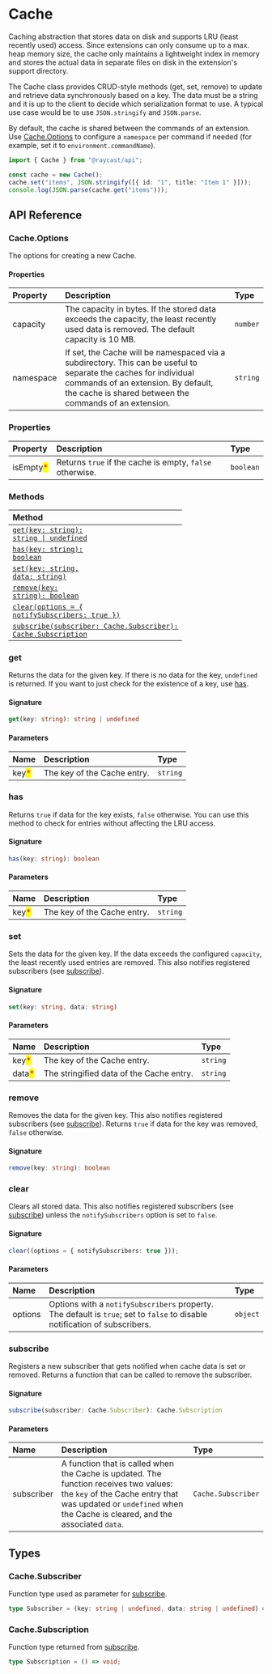 # Cache

Caching abstraction that stores data on disk and supports LRU (least recently used) access. Since extensions can only consume up to a max. heap memory size, the cache only maintains a lightweight index in memory and stores the actual data in separate files on disk in the extension's support directory.

The Cache class provides CRUD-style methods (get, set, remove) to update and retrieve data synchronously based on a key. The data must be a string and it is up to the client to decide which serialization format to use.
A typical use case would be to use `JSON.stringify` and `JSON.parse`.

By default, the cache is shared between the commands of an extension. Use [Cache.Options](#cache.options) to configure a `namespace` per command if needed (for example, set it to `environment.commandName`).

```typescript
import { Cache } from "@raycast/api";

const cache = new Cache();
cache.set("items", JSON.stringify([{ id: "1", title: "Item 1" }]));
console.log(JSON.parse(cache.get("items")));
```

## API Reference

### Cache.Options

The options for creating a new Cache.

#### Properties

| Property | Description | Type |
| :--- | :--- | :--- |
| capacity | The capacity in bytes. If the stored data exceeds the capacity, the least recently used data is removed. The default capacity is 10 MB. | <code>number</code> |
| namespace | If set, the Cache will be namespaced via a subdirectory. This can be useful to separate the caches for individual commands of an extension. By default, the cache is shared between the commands of an extension. | <code>string</code> |

### Properties

| Property                                  | Description                                              | Type                 |
| :---------------------------------------- | :------------------------------------------------------- | :------------------- |
| isEmpty<mark style="color:red;">\*</mark> | Returns `true` if the cache is empty, `false` otherwise. | <code>boolean</code> |

### Methods

| Method                                                                                 |
| :------------------------------------------------------------------------------------- |
| <code>[get(key: string): string \| undefined](#get)</code>                             |
| <code>[has(key: string): boolean](#has)</code>                                         |
| <code>[set(key: string, data: string)](#set)</code>                                    |
| <code>[remove(key: string): boolean](#remove)</code>                                   |
| <code>[clear(options = { notifySubscribers: true })](#clear)</code>                    |
| <code>[subscribe(subscriber: Cache.Subscriber): Cache.Subscription](#subscribe)</code> |

### get

Returns the data for the given key. If there is no data for the key, `undefined` is returned.
If you want to just check for the existence of a key, use [has](#has).

#### Signature

```typescript
get(key: string): string | undefined
```

#### Parameters

| Name                                  | Description                 | Type                |
| :------------------------------------ | :-------------------------- | :------------------ |
| key<mark style="color:red;">\*</mark> | The key of the Cache entry. | <code>string</code> |

### has

Returns `true` if data for the key exists, `false` otherwise.
You can use this method to check for entries without affecting the LRU access.

#### Signature

```typescript
has(key: string): boolean
```

#### Parameters

| Name                                  | Description                 | Type                |
| :------------------------------------ | :-------------------------- | :------------------ |
| key<mark style="color:red;">\*</mark> | The key of the Cache entry. | <code>string</code> |

### set

Sets the data for the given key.
If the data exceeds the configured `capacity`, the least recently used entries are removed.
This also notifies registered subscribers (see [subscribe](#subscribe)).

#### Signature

```typescript
set(key: string, data: string)
```

#### Parameters

| Name                                   | Description                              | Type                |
| :------------------------------------- | :--------------------------------------- | :------------------ |
| key<mark style="color:red;">\*</mark>  | The key of the Cache entry.              | <code>string</code> |
| data<mark style="color:red;">\*</mark> | The stringified data of the Cache entry. | <code>string</code> |

### remove

Removes the data for the given key.
This also notifies registered subscribers (see [subscribe](#subscribe)).
Returns `true` if data for the key was removed, `false` otherwise.

#### Signature

```typescript
remove(key: string): boolean
```

### clear

Clears all stored data.
This also notifies registered subscribers (see [subscribe](#subscribe)) unless the `notifySubscribers` option is set to `false`.

#### Signature

```typescript
clear((options = { notifySubscribers: true }));
```

#### Parameters

| Name    | Description                                                                                                                | Type                |
| :------ | :------------------------------------------------------------------------------------------------------------------------- | :------------------ |
| options | Options with a `notifySubscribers` property. The default is `true`; set to `false` to disable notification of subscribers. | <code>object</code> |

### subscribe

Registers a new subscriber that gets notified when cache data is set or removed.
Returns a function that can be called to remove the subscriber.

#### Signature

```typescript
subscribe(subscriber: Cache.Subscriber): Cache.Subscription
```

#### Parameters

| Name       | Description                                                                                                                                                                                               | Type                          |
| :--------- | :-------------------------------------------------------------------------------------------------------------------------------------------------------------------------------------------------------- | :---------------------------- |
| subscriber | A function that is called when the Cache is updated. The function receives two values: the `key` of the Cache entry that was updated or `undefined` when the Cache is cleared, and the associated `data`. | <code>Cache.Subscriber</code> |

## Types

### Cache.Subscriber

Function type used as parameter for [subscribe](#subscribe).

```typescript
type Subscriber = (key: string | undefined, data: string | undefined) => void;
```

### Cache.Subscription

Function type returned from [subscribe](#subscribe).

```typescript
type Subscription = () => void;
```

